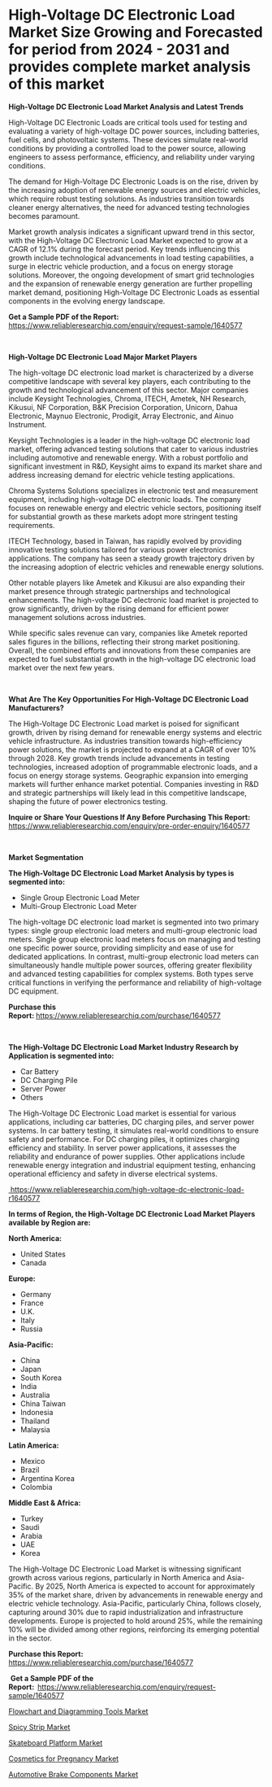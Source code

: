 <p><h1>High-Voltage DC Electronic Load Market Size Growing and Forecasted for period from 2024 - 2031 and provides complete market analysis of this market</h1></p><p><strong>High-Voltage DC Electronic Load Market Analysis and Latest Trends</strong></p>
<p><p>High-Voltage DC Electronic Loads are critical tools used for testing and evaluating a variety of high-voltage DC power sources, including batteries, fuel cells, and photovoltaic systems. These devices simulate real-world conditions by providing a controlled load to the power source, allowing engineers to assess performance, efficiency, and reliability under varying conditions.</p><p>The demand for High-Voltage DC Electronic Loads is on the rise, driven by the increasing adoption of renewable energy sources and electric vehicles, which require robust testing solutions. As industries transition towards cleaner energy alternatives, the need for advanced testing technologies becomes paramount.</p><p>Market growth analysis indicates a significant upward trend in this sector, with the High-Voltage DC Electronic Load Market expected to grow at a CAGR of 12.1% during the forecast period. Key trends influencing this growth include technological advancements in load testing capabilities, a surge in electric vehicle production, and a focus on energy storage solutions. Moreover, the ongoing development of smart grid technologies and the expansion of renewable energy generation are further propelling market demand, positioning High-Voltage DC Electronic Loads as essential components in the evolving energy landscape.</p></p>
<p><strong>Get a Sample PDF of the Report:&nbsp;</strong> <a href="https://www.reliableresearchiq.com/enquiry/request-sample/1640577?utm_campaign=114&utm_medium=2&utm_source=Github&utm_content=ia&utm_term=25092024&utm_id=high-voltage-dc-electronic-load">https://www.reliableresearchiq.com/enquiry/request-sample/1640577</a></p>
<p>&nbsp;</p>
<p><strong>High-Voltage DC Electronic Load Major Market Players</strong></p>
<p><p>The high-voltage DC electronic load market is characterized by a diverse competitive landscape with several key players, each contributing to the growth and technological advancement of this sector. Major companies include Keysight Technologies, Chroma, ITECH, Ametek, NH Research, Kikusui, NF Corporation, B&K Precision Corporation, Unicorn, Dahua Electronic, Maynuo Electronic, Prodigit, Array Electronic, and Ainuo Instrument.</p><p>Keysight Technologies is a leader in the high-voltage DC electronic load market, offering advanced testing solutions that cater to various industries including automotive and renewable energy. With a robust portfolio and significant investment in R&D, Keysight aims to expand its market share and address increasing demand for electric vehicle testing applications.</p><p>Chroma Systems Solutions specializes in electronic test and measurement equipment, including high-voltage DC electronic loads. The company focuses on renewable energy and electric vehicle sectors, positioning itself for substantial growth as these markets adopt more stringent testing requirements. </p><p>ITECH Technology, based in Taiwan, has rapidly evolved by providing innovative testing solutions tailored for various power electronics applications. The company has seen a steady growth trajectory driven by the increasing adoption of electric vehicles and renewable energy solutions.</p><p>Other notable players like Ametek and Kikusui are also expanding their market presence through strategic partnerships and technological enhancements. The high-voltage DC electronic load market is projected to grow significantly, driven by the rising demand for efficient power management solutions across industries.</p><p>While specific sales revenue can vary, companies like Ametek reported sales figures in the billions, reflecting their strong market positioning. Overall, the combined efforts and innovations from these companies are expected to fuel substantial growth in the high-voltage DC electronic load market over the next few years.</p></p>
<p>&nbsp;</p>
<p><strong>What Are The Key Opportunities For High-Voltage DC Electronic Load Manufacturers?</strong></p>
<p><p>The High-Voltage DC Electronic Load market is poised for significant growth, driven by rising demand for renewable energy systems and electric vehicle infrastructure. As industries transition towards high-efficiency power solutions, the market is projected to expand at a CAGR of over 10% through 2028. Key growth trends include advancements in testing technologies, increased adoption of programmable electronic loads, and a focus on energy storage systems. Geographic expansion into emerging markets will further enhance market potential. Companies investing in R&D and strategic partnerships will likely lead in this competitive landscape, shaping the future of power electronics testing.</p></p>
<p><strong>Inquire or Share Your Questions If Any Before Purchasing This Report:</strong> <a href="https://www.reliableresearchiq.com/enquiry/pre-order-enquiry/1640577?utm_campaign=114&utm_medium=2&utm_source=Github&utm_content=ia&utm_term=25092024&utm_id=high-voltage-dc-electronic-load">https://www.reliableresearchiq.com/enquiry/pre-order-enquiry/1640577</a></p>
<p>&nbsp;</p>
<p><strong>Market Segmentation</strong></p>
<p><strong>The High-Voltage DC Electronic Load Market Analysis by types is segmented into:</strong></p>
<p><ul><li>Single Group Electronic Load Meter</li><li>Multi-Group Electronic Load Meter</li></ul></p>
<p><p>The high-voltage DC electronic load market is segmented into two primary types: single group electronic load meters and multi-group electronic load meters. Single group electronic load meters focus on managing and testing one specific power source, providing simplicity and ease of use for dedicated applications. In contrast, multi-group electronic load meters can simultaneously handle multiple power sources, offering greater flexibility and advanced testing capabilities for complex systems. Both types serve critical functions in verifying the performance and reliability of high-voltage DC equipment.</p></p>
<p><strong>Purchase this Report:&nbsp;</strong><a href="https://www.reliableresearchiq.com/purchase/1640577?utm_campaign=114&utm_medium=2&utm_source=Github&utm_content=ia&utm_term=25092024&utm_id=high-voltage-dc-electronic-load">https://www.reliableresearchiq.com/purchase/1640577</a></p>
<p>&nbsp;</p>
<p><strong>The High-Voltage DC Electronic Load Market Industry Research by Application is segmented into:</strong></p>
<p><ul><li>Car Battery</li><li>DC Charging Pile</li><li>Server Power</li><li>Others</li></ul></p>
<p><p>The High-Voltage DC Electronic Load market is essential for various applications, including car batteries, DC charging piles, and server power systems. In car battery testing, it simulates real-world conditions to ensure safety and performance. For DC charging piles, it optimizes charging efficiency and stability. In server power applications, it assesses the reliability and endurance of power supplies. Other applications include renewable energy integration and industrial equipment testing, enhancing operational efficiency and safety in diverse electrical systems.</p></p>
<p><a href="https://www.reliableresearchiq.com/high-voltage-dc-electronic-load-r1640577?utm_campaign=114&utm_medium=2&utm_source=Github&utm_content=ia&utm_term=25092024&utm_id=high-voltage-dc-electronic-load">&nbsp;https://www.reliableresearchiq.com/high-voltage-dc-electronic-load-r1640577</a></p>
<p><strong>In terms of Region, the High-Voltage DC Electronic Load Market Players available by Region are:</strong></p>
<p>
    <p> <strong> North America: </strong>
        <ul>
            <li>United States</li>
            <li>Canada</li>
        </ul>
        </p> 
    <p> <strong> Europe: </strong>
        <ul>
            <li>Germany</li>
            <li>France</li>
            <li>U.K.</li>
            <li>Italy</li>
            <li>Russia</li>
        </ul>
        </p> 
    <p> <strong> Asia-Pacific: </strong>
        <ul>
            <li>China</li>
            <li>Japan</li>
            <li>South Korea</li>
            <li>India</li>
            <li>Australia</li>
            <li>China Taiwan</li>
            <li>Indonesia</li>
            <li>Thailand</li>
            <li>Malaysia</li>
        </ul>
        </p> 
    <p> <strong> Latin America: </strong>
        <ul>
            <li>Mexico</li>
            <li>Brazil</li>
            <li>Argentina Korea</li>
            <li>Colombia</li>
        </ul>
        </p> 
    <p> <strong> Middle East & Africa: </strong>
        <ul>
            <li>Turkey</li>
            <li>Saudi</li>
            <li>Arabia</li>
            <li>UAE</li>
            <li>Korea</li>
        </ul>
    </p>
    </p>
<p><p>The High-Voltage DC Electronic Load Market is witnessing significant growth across various regions, particularly in North America and Asia-Pacific. By 2025, North America is expected to account for approximately 35% of the market share, driven by advancements in renewable energy and electric vehicle technology. Asia-Pacific, particularly China, follows closely, capturing around 30% due to rapid industrialization and infrastructure developments. Europe is projected to hold around 25%, while the remaining 10% will be divided among other regions, reinforcing its emerging potential in the sector.</p></p>
<p><strong>Purchase this Report: </strong><a href="https://www.reliableresearchiq.com/purchase/1640577?utm_campaign=114&utm_medium=2&utm_source=Github&utm_content=ia&utm_term=25092024&utm_id=high-voltage-dc-electronic-load">https://www.reliableresearchiq.com/purchase/1640577</a></p>
<p>&nbsp;<strong>Get a Sample PDF of the Report:&nbsp;&nbsp;</strong><a href="https://www.reliableresearchiq.com/enquiry/request-sample/1640577?utm_campaign=114&utm_medium=2&utm_source=Github&utm_content=ia&utm_term=25092024&utm_id=high-voltage-dc-electronic-load">https://www.reliableresearchiq.com/enquiry/request-sample/1640577</a></p>
<p><strong></strong></p>
<p><p><a href="https://github.com/NathanColeman327/Market-Research-Report-List-1/blob/main/flowchart-and-diagramming-tools-market.md?utm_campaign=114&utm_medium=2&utm_source=Github&utm_content=ia&utm_term=25092024&utm_id=high-voltage-dc-electronic-load">Flowchart and Diagramming Tools Market</a></p><p><a href="https://issuu.com/reportprime-2/docs/spicy-strip-market-size-2030.pptx_88317d25c33845?utm_campaign=114&utm_medium=2&utm_source=Github&utm_content=ia&utm_term=25092024&utm_id=high-voltage-dc-electronic-load">Spicy Strip Market</a></p><p><a href="https://www.linkedin.com/pulse/skateboard-platform-market-research-report-includes-analysis-lw85f?utm_campaign=114&utm_medium=2&utm_source=Github&utm_content=ia&utm_term=25092024&utm_id=high-voltage-dc-electronic-load">Skateboard Platform Market</a></p><p><a href="https://issuu.com/reportprime-2/docs/cosmetics-for-pregnancy-market-size_a9dc5ce9a9bba7?utm_campaign=114&utm_medium=2&utm_source=Github&utm_content=ia&utm_term=25092024&utm_id=high-voltage-dc-electronic-load">Cosmetics for Pregnancy Market</a></p><p><a href="https://www.linkedin.com/pulse/global-automotive-brake-components-market-projected-grow-h8ief?utm_campaign=114&utm_medium=2&utm_source=Github&utm_content=ia&utm_term=25092024&utm_id=high-voltage-dc-electronic-load">Automotive Brake Components Market</a></p></p>